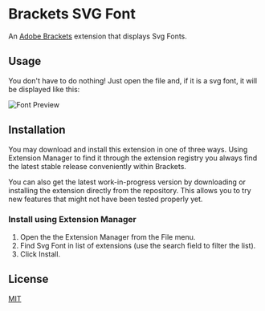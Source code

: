 # Brackets SVG Font

An [Adobe Brackets](https://github.com/adobe/brackets) extension that displays Svg Fonts.

## Usage
You don't have to do nothing!
Just open the file and, if it is a svg font, it will be displayed like this:

![](http://s11.postimg.org/meytzjd9f/Font_Preview.jpg "Font Preview")

## Installation
You may download and install this extension in one of three ways. Using Extension Manager to find it through the extension registry you always find the latest stable release conveniently within Brackets.

You can also get the latest work-in-progress version by downloading or installing the extension directly from the repository. This allows you to try new features that might not have been tested properly yet.

### Install using Extension Manager
1. Open the the Extension Manager from the File menu.
2. Find Svg Font in list of extensions (use the search field to filter the list).
3. Click Install.

## License
[MIT](LICENSE.md)
